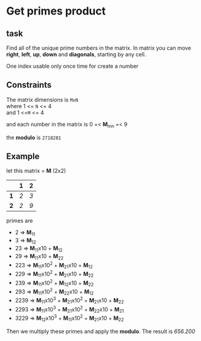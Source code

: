 # Get primes product

## task

Find all of the unique prime numbers in the matrix. In matrix you can move **right**, **left**, **up**, **down**
and **diagonals**, starting by any cell.

One index usable only once time for create a number

## Constraints

The matrix dimensions is `MxN`\
where 1 &lt;= `N` &lt;= 4 \
and 1 &lt;=`M` &lt;= 4

and each number in the matrix is 0 =&lt; **M**<sub>mn</sub> =&lt; 9

the **modulo** is `2718281`

## Example

let this matrix = **M** (2x2)

|       | **1** | **2** |
| :---- | :---: | ----: |
| **1** |  _2_  |   _3_ |
| **2** |  _2_  |   _9_ |

primes are

- 2 =&gt; **M**<sub>11</sub>
- 3 =&gt; **M**<sub>12</sub>
- 23 =&gt; **M**<sub>11</sub>x10 + **M**<sub>12</sub>
- 29 =&gt; **M**<sub>11</sub>x10 + **M**<sub>22</sub>
- 223 =&gt; **M**<sub>11</sub>x10<sup>2</sup> + **M**<sub>21</sub>x10 + **M**<sub>12</sub>
- 229 =&gt; **M**<sub>11</sub>x10<sup>2</sup> + **M**<sub>21</sub>x10 + **M**<sub>22</sub>
- 239 =&gt; **M**<sub>11</sub>x10<sup>2</sup> + **M**<sub>12</sub>x10 + **M**<sub>22</sub>
- 293 =&gt; **M**<sub>11</sub>x10<sup>2</sup> + **M**<sub>22</sub>x10 + **M**<sub>12</sub>
- 2239 =&gt; **M**<sub>11</sub>x10<sup>3</sup> + **M**<sub>21</sub>x10<sup>2</sup> + **M**<sub>21</sub>x10 + **M**<sub>22</sub>
- 2293 =&gt; **M**<sub>11</sub>x10<sup>3</sup> + **M**<sub>21</sub>x10<sup>2</sup> + **M**<sub>22</sub>x10 + **M**<sub>21</sub>
- 3229 =&gt; **M**<sub>12</sub>x10<sup>3</sup> + **M**<sub>11</sub>x10<sup>2</sup> + **M**<sub>21</sub>x10 + **M**<sub>22</sub>

Then we multiply these primes and apply the **modulo**.
The result is _656.200_
